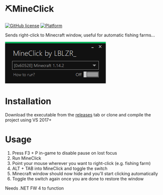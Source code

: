 # :pick:MineClick
[![GitHub license](https://img.shields.io/github/license/Naereen/StrapDown.js.svg)](https://github.com/LaBlazer/MineClick/blob/master/LICENSE) [![Platform](https://img.shields.io/badge/platform-windows-lightgrey.svg)](https://github.com/LaBlazer/MineClick/releases/latest)

Sends right-click to Minecraft window, useful for automatic fishing farms...

![Screenshot](/img/screen.png)

# Installation
Download the executable from the [releases](https://github.com/LaBlazer/MineClick/releases/latest) tab or clone and compile the project using VS 2017+ 

# Usage

1. Press F3 + P in-game to disable pause on lost focus
2. Run MineClick
3. Point your mouse wherever you want to right-click (e.g. fishing farm)
4. ALT + TAB into MineClick and toggle the switch
5. Minecraft window should now hide and you'll start clicking automatically
6. Toggle the switch again once you are done to restore the window

Needs .NET FW 4 to function
